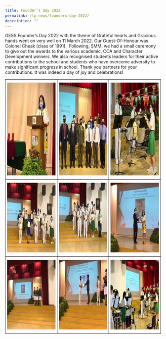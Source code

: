 ```yaml
---
title: Founder’s Day 2022
permalink: /lp-news/founders-day-2022/
description: ""
---
```

GESS Founder’s Day 2022 with the theme of Grateful hearts and Gracious hands went on very well on 11 March 2022. Our Guest-Of-Honour was Colonel Cheak (class of 1991). &nbsp;Following, SMM, we had a small ceremony to give out the awards to the various academic, CCA and Character Development winners. We also recognised students leaders for their active contributions to the school and students who have overcome adversity to make significant progress in school. Thank you partners for your contributions. It was indeed a day of joy and celebrations!

<style type="text/css">
.tg  {border-collapse:collapse;border-spacing:0;}
.tg td{border-color:black;border-style:solid;border-width:1px;font-family:Arial, sans-serif;font-size:14px;
  overflow:hidden;padding:10px 5px;word-break:normal;}
.tg th{border-color:black;border-style:solid;border-width:1px;font-family:Arial, sans-serif;font-size:14px;
  font-weight:normal;overflow:hidden;padding:10px 5px;word-break:normal;}
.tg .tg-0lax{text-align:left;vertical-align:top}
</style>
<table class="tg">
<thead>
  <tr>
    <th class="tg-0lax"><img src="/images/FD04.jpeg" alt="Founder's Day" width="300" height="300"></th>
    <th class="tg-0lax"><img src="/images/FD12-768x768.jpeg" alt="Founder's Day" width="300" height="300"></th>
    <th class="tg-0lax"><img src="/images/FD-01.jpeg" alt="Founder's Day" width="300" height="300"></th>
  </tr>
</thead>
<tbody>
  <tr>
    <td class="tg-0lax"><img src="/images/FD07-768x576.jpeg" alt="Founder's Day" width="300" height="225"></td>
    <td class="tg-0lax"><img src="/images/FD08-768x576.jpeg" alt="Founder's Day" width="300" height="225"></td>
    <td class="tg-0lax"><img src="/images/FD11-768x576.jpeg" alt="Founder's Day" width="300" height="225"></td>
  </tr>
  <tr>
    <td class="tg-0lax"><img src="/images/FD05-768x576.jpeg" alt="Founder's Day" width="300" height="225"></td>
    <td class="tg-0lax"><img src="/images/FD10-768x576.jpeg" alt="Founder's Day" width="300" height="225"></td>
    <td class="tg-0lax"><img src="/images/FD02-768x576.jpeg" alt="Founder's Day" width="300" height="225"></td>
  </tr>
</tbody>
</table>